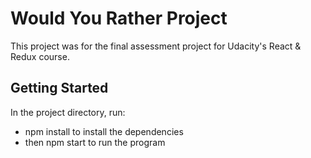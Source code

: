 # Would You Rather Project

This project was for the final assessment project for Udacity's React & Redux course.


## Getting Started

In the project directory, run:
- npm install to install the dependencies
- then npm start to run the program

